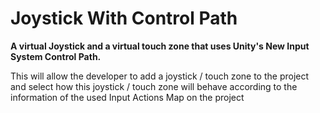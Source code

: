 # Joystick With Control Path
**A virtual Joystick and a virtual touch zone that uses Unity's New Input System Control Path.**  

This will allow the developer to add a joystick / touch zone to the project and select how this joystick / touch zone will behave according to the information of the used Input Actions Map on the project

